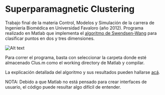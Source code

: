 Superparamagnetic Clustering
============================
Trabajo final de la materia Control, Modelos y Simulación de la carrera de Ingeniería Biomédica en Universidad Favaloro (año 2012). Programa realizado en Matlab que implementa el [algoritmo de Swendsen-Wang](http://en.wikipedia.org/wiki/Swendsen%E2%80%93Wang_algorithm) para clasificar puntos en dos y tres dimensiones.

![Alt text](https://github.com/brunoalvarez89/SuperparamagneticClustering/blob/master/Screenshot.png)

Para correr el programa, basta con seleccionar la carpeta donde esté almacenado Clus.m como el working directory de Matlab y compilar.

La explicación detallada del algoritmo y sus resultados pueden hallarse [acá](https://drive.google.com/file/d/0B72lvocrm-L4eVJxU3k5SFZwQ2M/view?usp=sharing).

NOTA: Debido a que Matlab no está pensado para crear interfaces de usuario, el código puede resultar algo difícil de entender.
